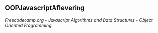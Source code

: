## OOPJavascriptAflevering

*Freecodecamp.org - Javascript Algorithms and Data Structures - Object Oriented Programming.*


